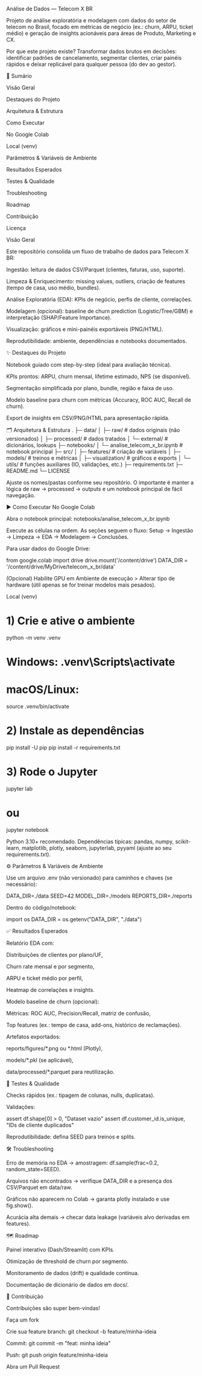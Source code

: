 Análise de Dados — Telecom X BR

Projeto de análise exploratória e modelagem com dados do setor de telecom no Brasil, focado em métricas de negócio (ex.: churn, ARPU, ticket médio) e geração de insights acionáveis para áreas de Produto, Marketing e CX.

Por que este projeto existe?
Transformar dados brutos em decisões: identificar padrões de cancelamento, segmentar clientes, criar painéis rápidos e deixar replicável para qualquer pessoa (do dev ao gestor).

📌 Sumário

Visão Geral

Destaques do Projeto

Arquitetura & Estrutura

Como Executar

No Google Colab

Local (venv)

Parâmetros & Variáveis de Ambiente

Resultados Esperados

Testes & Qualidade

Troubleshooting

Roadmap

Contribuição

Licença

Visão Geral

Este repositório consolida um fluxo de trabalho de dados para Telecom X BR:

Ingestão: leitura de dados CSV/Parquet (clientes, faturas, uso, suporte).

Limpeza & Enriquecimento: missing values, outliers, criação de features (tempo de casa, uso médio, bundles).

Análise Exploratória (EDA): KPIs de negócio, perfis de cliente, correlações.

Modelagem (opcional): baseline de churn prediction (Logistic/Tree/GBM) e interpretação (SHAP/Feature Importance).

Visualização: gráficos e mini-painéis exportáveis (PNG/HTML).

Reprodutibilidade: ambiente, dependências e notebooks documentados.

✨ Destaques do Projeto

Notebook guiado com step-by-step (ideal para avaliação técnica).

KPIs prontos: ARPU, churn mensal, lifetime estimado, NPS (se disponível).

Segmentação simplificada por plano, bundle, região e faixa de uso.

Modelo baseline para churn com métricas (Accuracy, ROC AUC, Recall de churn).

Export de insights em CSV/PNG/HTML para apresentação rápida.

🗂️ Arquitetura & Estrutura
.
├─ data/
│  ├─ raw/                 # dados originais (não versionados)
│  ├─ processed/           # dados tratados
│  └─ external/            # dicionários, lookups
├─ notebooks/
│  └─ analise_telecom_x_br.ipynb   # notebook principal
├─ src/
│  ├─ features/            # criação de variáveis
│  ├─ models/              # treinos e métricas
│  ├─ visualization/       # gráficos e exports
│  └─ utils/               # funções auxiliares (IO, validações, etc.)
├─ requirements.txt
├─ README.md
└─ LICENSE


Ajuste os nomes/pastas conforme seu repositório. O importante é manter a lógica de raw → processed → outputs e um notebook principal de fácil navegação.

▶️ Como Executar
No Google Colab

Abra o notebook principal:
notebooks/analise_telecom_x_br.ipynb

Execute as células na ordem. As seções seguem o fluxo: Setup → Ingestão → Limpeza → EDA → Modelagem → Conclusões.

Para usar dados do Google Drive:

from google.colab import drive
drive.mount('/content/drive')
DATA_DIR = '/content/drive/MyDrive/telecom_x_br/data'


(Opcional) Habilite GPU em Ambiente de execução > Alterar tipo de hardware (útil apenas se for treinar modelos mais pesados).

Local (venv)
# 1) Crie e ative o ambiente
python -m venv .venv
# Windows: .venv\Scripts\activate
# macOS/Linux:
source .venv/bin/activate

# 2) Instale as dependências
pip install -U pip
pip install -r requirements.txt

# 3) Rode o Jupyter
jupyter lab
# ou
jupyter notebook


Python 3.10+ recomendado. Dependências típicas: pandas, numpy, scikit-learn, matplotlib, plotly, seaborn, jupyterlab, pyyaml (ajuste ao seu requirements.txt).

⚙️ Parâmetros & Variáveis de Ambiente

Use um arquivo .env (não versionado) para caminhos e chaves (se necessário):

DATA_DIR=./data
SEED=42
MODEL_DIR=./models
REPORTS_DIR=./reports


Dentro do código/notebook:

import os
DATA_DIR = os.getenv("DATA_DIR", "./data")

✅ Resultados Esperados

Relatório EDA com:

Distribuições de clientes por plano/UF,

Churn rate mensal e por segmento,

ARPU e ticket médio por perfil,

Heatmap de correlações e insights.

Modelo baseline de churn (opcional):

Métricas: ROC AUC, Precision/Recall, matriz de confusão,

Top features (ex.: tempo de casa, add-ons, histórico de reclamações).

Artefatos exportados:

reports/figures/*.png ou *.html (Plotly),

models/*.pkl (se aplicável),

data/processed/*.parquet para reutilização.

🧪 Testes & Qualidade

Checks rápidos (ex.: tipagem de colunas, nulls, duplicatas).

Validações:

assert df.shape[0] > 0, "Dataset vazio"
assert df.customer_id.is_unique, "IDs de cliente duplicados"


Reprodutibilidade: defina SEED para treinos e splits.

🛠️ Troubleshooting

Erro de memória no EDA → amostragem: df.sample(frac=0.2, random_state=SEED).

Arquivos não encontrados → verifique DATA_DIR e a presença dos CSV/Parquet em data/raw.

Gráficos não aparecem no Colab → garanta plotly instalado e use fig.show().

Acurácia alta demais → checar data leakage (variáveis alvo derivadas em features).

🗺️ Roadmap

 Painel interativo (Dash/Streamlit) com KPIs.

 Otimização de threshold de churn por segmento.

 Monitoramento de dados (drift) e qualidade contínua.

 Documentação de dicionário de dados em docs/.

🤝 Contribuição

Contribuições são super bem-vindas!

Faça um fork

Crie sua feature branch: git checkout -b feature/minha-ideia

Commit: git commit -m "feat: minha ideia"

Push: git push origin feature/minha-ideia

Abra um Pull Request
